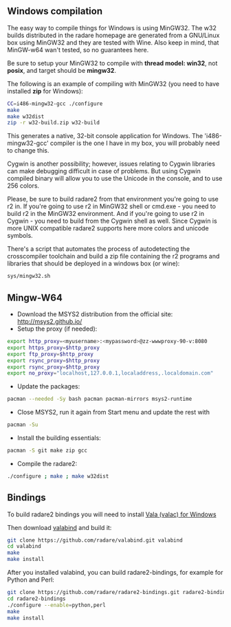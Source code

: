 ## Windows compilation

The easy way to compile things for Windows is using MinGW32. The w32 builds distributed in the radare homepage are generated from a GNU/Linux box using MinGW32 and they are tested with Wine. Also keep in mind, that MinGW-w64 wan't tested, so no guarantees here.

Be sure to setup your MinGW32 to compile with **thread model: win32**, not **posix**, and target should be **mingw32**.

The following is an example of compiling with MinGW32 (you need to have installed **zip** for Windows):
```sh
CC=i486-mingw32-gcc ./configure
make
make w32dist
zip -r w32-build.zip w32-build
```
This generates a native, 32-bit console application for Windows.
The 'i486-mingw32-gcc' compiler is the one I have in my box, you will probably need to change this.

Cygwin is another possibility; however, issues relating to Cygwin libraries can make debugging difficult in case of problems. But using Cygwin compiled binary will allow you to use the Unicode in the console, and to use 256 colors.

Please, be sure to build radare2 from that environment you're going to use r2 in. If you're going to use r2 in MinGW32 shell or cmd.exe - you need to build r2 in the MinGW32 environment. And if you're going to use r2 in Cygwin - you need to build from the Cygwin shell as well. Since Cygwin is more UNIX compatible radare2 supports here more colors and unicode symbols.

There's a script that automates the process of autodetecting the crosscompiler toolchain and build a zip file containing the r2 programs and libraries that should be deployed in a windows box (or wine):

```sh
sys/mingw32.sh
```

## Mingw-W64

 - Download the MSYS2 distribution from the official site: http://msys2.github.io/
 - Setup the proxy (if needed):
```sh
export http_proxy=<myusername>:<mypassword>@zz-wwwproxy-90-v:8080
export https_proxy=$http_proxy
export ftp_proxy=$http_proxy
export rsync_proxy=$http_proxy
export rsync_proxy=$http_proxy
export no_proxy="localhost,127.0.0.1,localaddress,.localdomain.com"
```
 - Update the packages:
```sh
pacman --needed -Sy bash pacman pacman-mirrors msys2-runtime
```
 - Close MSYS2, run it again from Start menu and update the rest with
```sh
pacman -Su
```
 - Install the building essentials:
```sh
pacman -S git make zip gcc
```
 - Compile the radare2:
```sh
./configure ; make ; make w32dist
```
## Bindings

To build radare2 bindings you will need to install [Vala (valac) for Windows](https://wiki.gnome.org/Projects/Vala/ValaOnWindows)

Then download [valabind](https://github.com/radare/valabind) and build it:
```sh
git clone https://github.com/radare/valabind.git valabind
cd valabind
make
make install
```

After you installed valabind, you can build radare2-bindings, for example for Python and Perl:
```sh
git clone https://github.com/radare/radare2-bindings.git radare2-bindings
cd radare2-bindings
./configure --enable=python,perl
make
make install
```
